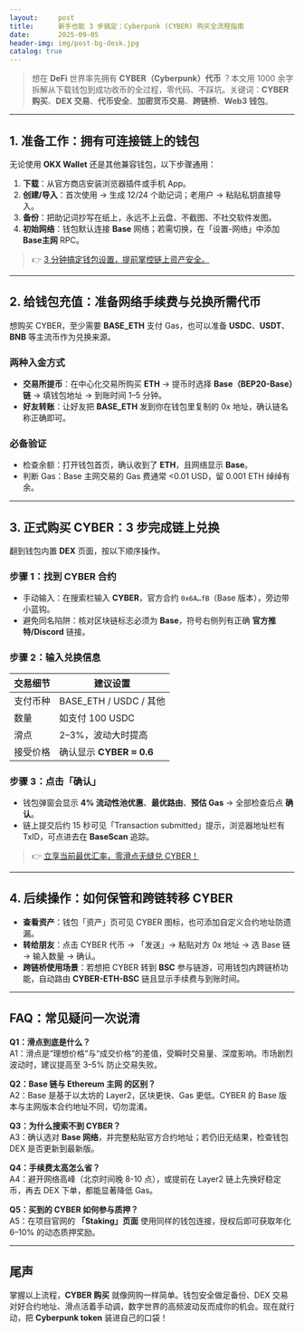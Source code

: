 ```yaml
---
layout:     post
title:      新手也能 3 步搞定：Cyberpunk (CYBER) 购买全流程指南
date:       2025-09-05
header-img: img/post-bg-desk.jpg
catalog: true
---
```


> 想在 **DeFi** 世界率先拥有 **CYBER（Cyberpunk）代币** ？本文用 1000 余字拆解从下载钱包到成功收币的全过程，零代码、不踩坑。关键词：**CYBER 购买**、**DEX 交易**、**代币安全**、**加密货币交易**、**跨链桥**、**Web3 钱包**。

---

## 1. 准备工作：拥有可连接链上的钱包

无论使用 **OKX Wallet** 还是其他兼容钱包，以下步骤通用：

1. **下载**：从官方商店安装浏览器插件或手机 App。  
2. **创建/导入**：首次使用 → 生成 12/24 个助记词；老用户 → 粘贴私钥直接导入。  
3. **备份**：把助记词抄写在纸上，永远不上云盘、不截图、不社交软件发图。  
4. **初始网络**：钱包默认连接 **Base** 网络；若需切换，在「设置-网络」中添加 **Base主网** RPC。

> 👉 [3 分钟搞定钱包设置，提前掌控链上资产安全。](https://okxdog.com/)  

---

## 2. 给钱包充值：准备网络手续费与兑换所需代币

想购买 CYBER，至少需要 **BASE_ETH** 支付 Gas，也可以准备 **USDC**、**USDT**、**BNB** 等主流币作为兑换来源。

### 两种入金方式

- **交易所提币**：在中心化交易所购买 **ETH** → 提币时选择 **Base（BEP20-Base）链** → 填钱包地址 → 到账时间 1–5 分钟。  
- **好友转账**：让好友把 **BASE_ETH** 发到你在钱包里复制的 0x 地址，确认链名称正确即可。

### 必备验证

- 检查余额：打开钱包首页，确认收到了 **ETH**，且网络显示 **Base**。  
- 判断 Gas：Base 主网交易的 Gas 费通常 <0.01 USD，留 0.001 ETH 绰绰有余。

---

## 3. 正式购买 CYBER：3 步完成链上兑换

翻到钱包内置 **DEX** 页面，按以下顺序操作。

### 步骤 1：找到 CYBER 合约

- 手动输入：在搜索栏输入 **CYBER**，官方合约 `0x6A…fB`（Base 版本），旁边带小蓝钩。  
- 避免同名陷阱：核对区块链标志必须为 **Base**，符号右侧列有正确 **官方推特/Discord** 链接。

### 步骤 2：输入兑换信息

| 交易细节        | 建议设置              |
|-----------------|-----------------------|
| 支付币种        | BASE_ETH / USDC / 其他 |
| 数量            | 如支付 100 USDC       |
| 滑点            | 2–3%，波动大时提高    |
| 接受价格        | 确认显示 **CYBER ≈ 0.6** |

### 步骤 3：点击「确认」

- 钱包弹窗会显示 **4% 流动性池优惠**、**最优路由**、**预估 Gas** → 全部检查后点 **确认**。  
- 链上提交后约 15 秒可见「Transaction submitted」提示，浏览器地址栏有 TxID，可点进去在 **BaseScan** 追踪。

> 👉 [立享当前最优汇率，零滑点无缝兑 CYBER！](https://okxdog.com/)  

---

## 4. 后续操作：如何保管和跨链转移 CYBER

- **查看资产**：钱包「资产」页可见 CYBER 图标，也可添加自定义合约地址防遗漏。  
- **转给朋友**：点击 CYBER 代币 → 「发送」→ 粘贴对方 0x 地址 → 选 Base 链 → 输入数量 → 确认。  
- **跨链桥使用场景**：若想把 CYBER 转到 **BSC** 参与链游，可用钱包内跨链桥功能，自动路由 **CYBER-ETH-BSC** 链且显示手续费与到账时间。

---

## FAQ：常见疑问一次说清

**Q1：滑点到底是什么？**  
A1：滑点是“理想价格”与“成交价格”的差值，受瞬时交易量、深度影响。市场剧烈波动时，建议提高至 3–5% 防止交易失败。

**Q2：**Base** 链与 **Ethereum 主网** 的区别？**  
A2：Base 是基于以太坊的 Layer2，区块更快、Gas 更低。CYBER 的 Base 版本与主网版本合约地址不同，切勿混淆。

**Q3：为什么搜索不到 CYBER？**  
A3：确认选对 **Base 网络**，并完整粘贴官方合约地址；若仍旧无结果，检查钱包 DEX 是否更新到最新版。

**Q4：手续费太高怎么省？**  
A4：避开网络高峰（北京时间晚 8-10 点），或提前在 Layer2 链上先换好稳定币，再去 DEX 下单，都能显著降低 Gas。

**Q5：买到的 CYBER 如何参与质押？**  
A5：在项目官网的 **「Staking」页面** 使用同样的钱包连接，授权后即可获取年化 6–10% 的动态质押奖励。

---

## 尾声

掌握以上流程，**CYBER 购买** 就像网购一样简单。钱包安全做足备份、DEX 交易对好合约地址、滑点活着手动调，数字世界的高频波动反而成你的机会。现在就行动，把 **Cyberpunk token** 装进自己的口袋！